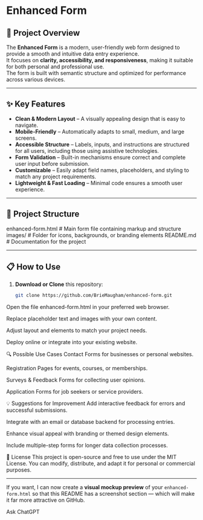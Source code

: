 # Enhanced Form

## 📖 Project Overview
The **Enhanced Form** is a modern, user-friendly web form designed to provide a smooth and intuitive data entry experience.  
It focuses on **clarity, accessibility, and responsiveness**, making it suitable for both personal and professional use.  
The form is built with semantic structure and optimized for performance across various devices.

---

## ✨ Key Features
- **Clean & Modern Layout** – A visually appealing design that is easy to navigate.
- **Mobile-Friendly** – Automatically adapts to small, medium, and large screens.
- **Accessible Structure** – Labels, inputs, and instructions are structured for all users, including those using assistive technologies.
- **Form Validation** – Built-in mechanisms ensure correct and complete user input before submission.
- **Customizable** – Easily adapt field names, placeholders, and styling to match any project requirements.
- **Lightweight & Fast Loading** – Minimal code ensures a smooth user experience.

---

## 📂 Project Structure
enhanced-form.html # Main form file containing markup and structure
images/ # Folder for icons, backgrounds, or branding elements
README.md # Documentation for the project


---

## 📋 How to Use
1. **Download or Clone** this repository:  
   ```bash
   git clone https://github.com/BrieMaugham/enhanced-form.git
Open the file enhanced-form.html in your preferred web browser.

Replace placeholder text and images with your own content.

Adjust layout and elements to match your project needs.

Deploy online or integrate into your existing website.

🔍 Possible Use Cases
Contact Forms for businesses or personal websites.

Registration Pages for events, courses, or memberships.

Surveys & Feedback Forms for collecting user opinions.

Application Forms for job seekers or service providers.

💡 Suggestions for Improvement
Add interactive feedback for errors and successful submissions.

Integrate with an email or database backend for processing entries.

Enhance visual appeal with branding or themed design elements.

Include multiple-step forms for longer data collection processes.

📜 License
This project is open-source and free to use under the MIT License.
You can modify, distribute, and adapt it for personal or commercial purposes.


---

If you want, I can now create a **visual mockup preview** of your `enhanced-form.html` so that this README has a screenshot section — which will make it far more attractive on GitHub.







Ask ChatGPT
